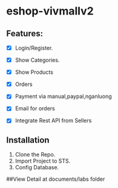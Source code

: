 # eshop-vivmallv2

## Features:
- [x] Login/Register.
- [x] Show Categories.
- [x] Show Products
- [x] Orders
- [x] Payment via manual,paypal,nganluong
- [x] Email for orders
- [x] Integrate Rest API from Sellers


## Installation
1. Clone the Repo.
2. Import Project to STS.
3. Config Database.





##View Detail at documents/labs folder

